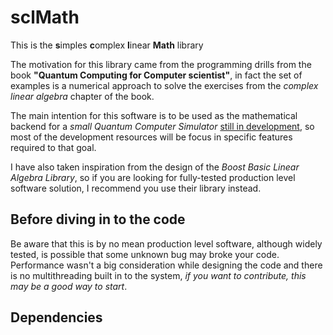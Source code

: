 # sclMath
This is the **s**imples **c**omplex **l**inear **Math**  library


The motivation for this library came from the programming drills from the book **"Quantum Computing for Computer scientist"**, in fact the set of examples is a numerical approach to solve the exercises from the *complex linear algebra* chapter of the book.

The main intention for this software is to be used as the mathematical backend for a *small Quantum Computer Simulator* [still in development](link), so most of the development resources will be focus in specific features required to that goal.

I have also taken inspiration from the design of the *Boost Basic Linear Algebra Library*, so if you are looking for fully-tested production level software solution, I recommend you use their library instead.

## Before diving in to the code

Be aware that this is by no mean production level software, although widely tested, is possible that some unknown bug may broke your code. 
Performance wasn't a big consideration while designing the code and there is no multithreading built in to the system, *if you want to contribute, this may be a good way to start*.


## Dependencies


